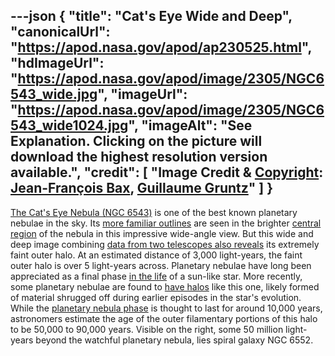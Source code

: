 ---json
{
  "title": "Cat's Eye Wide and Deep",
  "canonicalUrl": "https://apod.nasa.gov/apod/ap230525.html",
  "hdImageUrl": "https://apod.nasa.gov/apod/image/2305/NGC6543_wide.jpg",
  "imageUrl": "https://apod.nasa.gov/apod/image/2305/NGC6543_wide1024.jpg",
  "imageAlt": "See Explanation. Clicking on the picture will download the highest resolution version available.",
  "credit": [
    "Image Credit & [Copyright](https://apod.nasa.gov/apod/lib/about_apod.html#srapply): [Jean-François Bax](https://www.astrobin.com/users/jeffbax/), [Guillaume Gruntz](https://www.astrobin.com/users/GuillaumeGz/)"
  ]
}
---

[The Cat's Eye Nebula (NGC 6543)](https://en.wikipedia.org/wiki/Cat's_Eye_Nebula) is one of the best known planetary nebulae in the sky. Its [more familiar outlines](https://www.spacetelescope.org/news/heic0414/) are seen in the brighter [central region](https://arxiv.org/abs/2209.01313) of the nebula in this impressive wide-angle view. But this wide and deep image combining [data from two telescopes also reveals](https://www.astrobin.com/mfogwz/D/) its extremely faint outer halo. At an estimated distance of 3,000 light-years, the faint outer halo is over 5 light-years across. Planetary nebulae have long been appreciated as a final phase [in the life](http://imagine.gsfc.nasa.gov/educators/lifecycles/stars.html) of a sun-like star. More recently, some planetary nebulae are found to [have halos](https://apod.nasa.gov/apod/ap140601.html) like this one, likely formed of material shrugged off during earlier episodes in the star's evolution. While the [planetary nebula phase](https://vimeo.com/51508514) is thought to last for around 10,000 years, astronomers estimate the age of the outer filamentary portions of this halo to be 50,000 to 90,000 years. Visible on the right, some 50 million light-years beyond the watchful planetary nebula, lies spiral galaxy NGC 6552.
